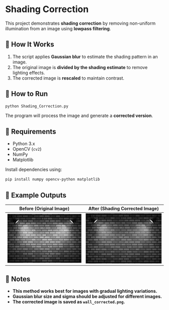 # Shading Correction

This project demonstrates **shading correction** by removing non-uniform illumination from an image using **lowpass filtering**.

## 🔹 How It Works

1. The script applies **Gaussian blur** to estimate the shading pattern in an image.
2. The original image is **divided by the shading estimate** to remove lighting effects.
3. The corrected image is **rescaled** to maintain contrast.

## 🚀 How to Run
```bash
python Shading_Correction.py
```
The program will process the image and generate a **corrected version**.

## 📌 Requirements
- Python 3.x
- OpenCV (`cv2`)
- NumPy
- Matplotlib

Install dependencies using:
```bash
pip install numpy opencv-python matplotlib
```

## 📸 Example Outputs

| **Before (Original Image)** | **After (Shading Corrected Image)** |
|-----------------------------|--------------------------------------|
| ![Original](wall_image.png) | ![Corrected](wall_corrected.png) |

## 📝 Notes
- **This method works best for images with gradual lighting variations.**
- **Gaussian blur size and sigma should be adjusted for different images.**
- **The corrected image is saved as `wall_corrected.png`.**

